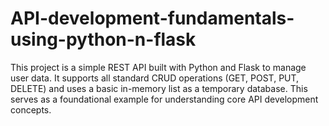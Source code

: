 # API-development-fundamentals-using-python-n-flask
This project is a simple REST API built with Python and Flask to manage user data. It supports all standard CRUD operations (GET, POST, PUT, DELETE) and uses a basic in-memory list as a temporary database. This serves as a foundational example for understanding core API development concepts.
